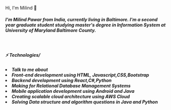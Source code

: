 Hi, I'm Milind  👋
<h5>
I'm Milind Pawar from India, currently living in Baltimore. I'm a second year graduate student studying master's degree in Information System  at University of Maryland Baltimore County.
</h5><br>
<h5>⚡ Technologies/<h5>
<ui>
<li>Talk to me about</li>
<li>Front-end development using HTML, Javascript,CSS,Bootstrap</li>
<li>Backend development using React,C#,Python</li>
<li>Making for Relational Database Management Systems</li>
<li>Mobile application development using Android and Java</li>
<li>Creating scalable cloud architecture using AWS Cloud</li>
<li>Solving Data structure and algorithm questions in Java and Python</li>
</ui>

